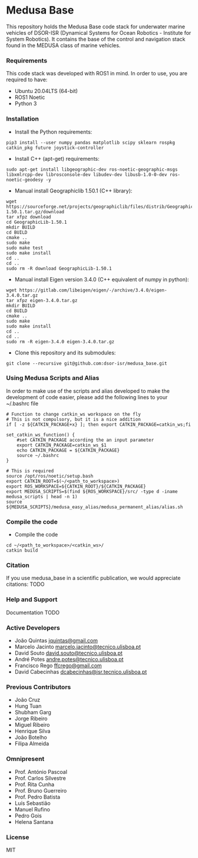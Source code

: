 # Medusa Base
This repository holds the Medusa Base code stack for underwater marine vehicles of DSOR-ISR (Dynamical Systems for Ocean Robotics - Institute for System Robotics). It contains the base of the control and navigation stack found in the MEDUSA class of marine vehicles.

### Requirements
This code stack was developed with ROS1 in mind. In order to use, you are required to have:
- Ubuntu 20.04LTS (64-bit)
- ROS1 Noetic
- Python 3

### Installation
- Install the Python requirements:
```
pip3 install --user numpy pandas matplotlib scipy sklearn rospkg catkin_pkg future joystick-controller
```

- Install C++ (apt-get) requirements:
```
sudo apt-get install libgeographic-dev ros-noetic-geographic-msgs libxmlrcpp-dev librosconsole-dev libudev-dev libusb-1.0-0-dev ros-noetic-geodesy -y
```

- Manual install Geographiclib 1.50.1 (C++ library):
```
wget https://sourceforge.net/projects/geographiclib/files/distrib/GeographicLib-1.50.1.tar.gz/download
tar xfpz download
cd GeographicLib-1.50.1 
mkdir BUILD
cd BUILD
cmake ..
sudo make
sudo make test
sudo make install
cd ..
cd ..
sudo rm -R download GeographicLib-1.50.1
```

- Manual install Eigen version 3.4.0 (C++ equivalent of numpy in python):
```
wget https://gitlab.com/libeigen/eigen/-/archive/3.4.0/eigen-3.4.0.tar.gz
tar xfpz eigen-3.4.0.tar.gz
mkdir BUILD
cd BUILD
cmake ..
sudo make
sudo make install
cd ..
cd ..
sudo rm -R eigen-3.4.0 eigen-3.4.0.tar.gz
```

- Clone this repository and its submodules:
```
git clone --recursive git@github.com:dsor-isr/medusa_base.git
```

### Using Medusa Scripts and Alias
In order to make use of the scripts and alias developed to make the development of code easier, please add the following lines to your ~/.bashrc file
```
# Function to change catkin_ws workspace on the fly
# This is not compulsory, but it is a nice addition
if [ -z ${CATKIN_PACKAGE+x} ]; then export CATKIN_PACKAGE=catkin_ws;fi

set_catkin_ws_function() {
    #set CATKIN_PACKAGE according the an input parameter
    export CATKIN_PACKAGE=catkin_ws_$1
    echo CATKIN_PACKAGE = ${CATKIN_PACKAGE}
    source ~/.bashrc
}

# This is required
source /opt/ros/noetic/setup.bash
export CATKIN_ROOT=$(~/<path_to_workspace>)
export ROS_WORKSPACE=${CATKIN_ROOT}/${CATKIN_PACKAGE}
export MEDUSA_SCRIPTS=$(find ${ROS_WORKSPACE}/src/ -type d -iname medusa_scripts | head -n 1)
source ${MEDUSA_SCRIPTS}/medusa_easy_alias/medusa_permanent_alias/alias.sh
```

### Compile the code
- Compile the code
```
cd ~/<path_to_workspace>/<catkin_ws>/
catkin build
```

### Citation
If you use medusa_base in a scientific publication, we would appreciate citations: TODO

### Help and Support
Documentation TODO

### Active Developers
- João Quintas <jquintas@gmail.com>
- Marcelo Jacinto <marcelo.jacinto@tecnico.ulisboa.pt>
- David Souto <david.souto@tecnico.ulisboa.pt>
- André Potes <andre.potes@tecnico.ulisboa.pt>
- Francisco Rego <ffcrego@gmail.com>
- David Cabecinhas <dcabecinhas@isr.tecnico.ulisboa.pt>

### Previous Contributors
- João Cruz
- Hung Tuan
- Shubham Garg
- Jorge Ribeiro
- Miguel Ribeiro
- Henrique Silva
- João Botelho
- Filipa Almeida

### Omnipresent
- Prof. António Pascoal
- Prof. Carlos Silvestre
- Prof. Rita Cunha
- Prof. Bruno Guerreiro
- Prof. Pedro Batista
- Luís Sebastião
- Manuel Rufino
- Pedro Gois
- Helena Santana

### License
MIT